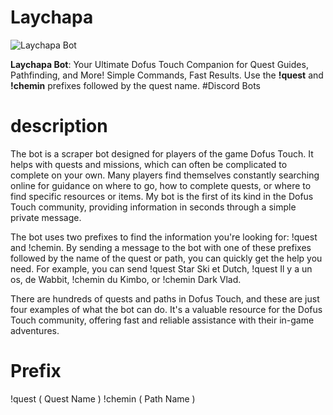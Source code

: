 # Laychapa

![Laychapa Bot](https://i.ibb.co/jvw5Jz8/Untitled-design-21.png)

**Laychapa Bot**: Your Ultimate Dofus Touch Companion for Quest Guides, Pathfinding, and More! Simple Commands, Fast Results. Use the **!quest** and **!chemin** prefixes followed by the quest name.
#Discord Bots

# description
The bot is a scraper bot designed for players of the game Dofus Touch. It helps with quests and missions, which can often be complicated to complete on your own. Many players find themselves constantly searching online for guidance on where to go, how to complete quests, or where to find specific resources or items. My bot is the first of its kind in the Dofus Touch community, providing information in seconds through a simple private message.

The bot uses two prefixes to find the information you're looking for: !quest and !chemin. By sending a message to the bot with one of these prefixes followed by the name of the quest or path, you can quickly get the help you need. For example, you can send !quest Star Ski et Dutch, !quest Il y a un os, de Wabbit, !chemin du Kimbo, or !chemin Dark Vlad.

There are hundreds of quests and paths in Dofus Touch, and these are just four examples of what the bot can do. It's a valuable resource for the Dofus Touch community, offering fast and reliable assistance with their in-game adventures.
# Prefix 
!quest  ( Quest Name )
!chemin ( Path Name )
